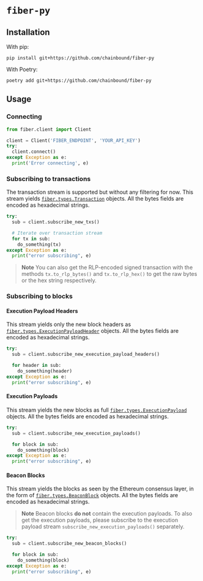 # `fiber-py`

## Installation

With pip:

```
pip install git+https://github.com/chainbound/fiber-py
```

With Poetry:

```
poetry add git+https://github.com/chainbound/fiber-py
```

## Usage

### Connecting

```python
from fiber.client import Client

client = Client('FIBER_ENDPOINT', 'YOUR_API_KEY')
try:
  client.connect()
except Exception as e:
  print('Error connecting', e)
```

### Subscribing to transactions

The transaction stream is supported but without any filtering for now.
This stream yields [`fiber.types.Transaction`](/fiber/types.py#L9) objects.
All the bytes fields are encoded as hexadecimal strings.

```python
try:
  sub = client.subscribe_new_txs()

  # Iterate over transaction stream
  for tx in sub:
    do_something(tx)
except Exception as e:
  print("error subscribing", e)
```

> **Note**
> You can also get the RLP-encoded signed transaction with the methods `tx.to_rlp_bytes()` and `tx.to_rlp_hex()`
> to get the raw bytes or the hex string respectively.

### Subscribing to blocks

#### Execution Payload Headers

This stream yields only the new block headers as [`fiber.types.ExecutionPayloadHeader`](/fiber/types.py#L75) objects.
All the bytes fields are encoded as hexadecimal strings.

```python
try:
  sub = client.subscribe_new_execution_payload_headers()

  for header in sub:
    do_something(header)
except Exception as e:
  print("error subscribing", e)
```

#### Execution Payloads

This stream yields the new blocks as full [`fiber.types.ExecutionPayload`](/fiber/types.py#L94) objects.
All the bytes fields are encoded as hexadecimal strings.

```python
try:
  sub = client.subscribe_new_execution_payloads()

  for block in sub:
    do_something(block)
except Exception as e:
  print("error subscribing", e)
```

#### Beacon Blocks

This stream yields the blocks as seen by the Ethereum consensus layer, in the form of [`fiber.types.BeaconBlock`](/fiber/types.py#L211) objects. All the bytes fields are encoded as hexadecimal strings.

> **Note**
> Beacon blocks **do not** contain the execution payloads. To also get the execution payloads, please subscribe to the execution payload stream `subscribe_new_execution_payloads()` separately.

```python
try:
  sub = client.subscribe_new_beacon_blocks()

  for block in sub:
    do_something(block)
except Exception as e:
  print("error subscribing", e)
```
